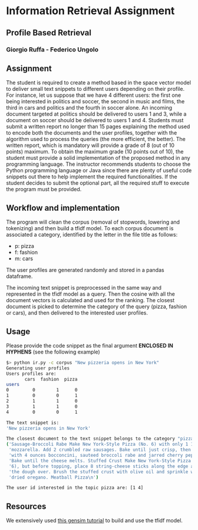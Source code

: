 # Information Retrieval Assignment
## Profile Based Retrieval
### Giorgio Ruffa - Federico Ungolo

## Assignment
The student is required to create a method based in the space vector model to deliver small text snippets to different users depending on their profile. For instance, let us suppose that we have 4 different users: the first one being interested in politics and soccer, the second in music and films, the third in cars and politics and the fourth in soccer alone. An incoming document targeted at politics should be delivered to users 1 and 3, while a document on soccer should be delivered to users 1 and 4. Students must submit a written report no longer than 15 pages explaining the method used to encode both the documents and the user profiles, together with the algorithm used to process the queries (the more efficient, the better). The written report, which is mandatory will provide a grade of 8 (out of 10 points) maximum. To obtain the maximum grade (10 points out of 10), the student must provide a solid implementation of the proposed method in any programming language. The instructor recommends students to choose the Python programming language or Java since there are plenty of useful code snippets out there to help implement the required functionalities. If the student decides to submit the optional part, all the required stuff to execute the program must be provided.

## Workflow and implementation
The program will clean the corpus (removal of stopwords, lowering and tokenizing) and then build a tfidf model.
To each corpus document is associated a category, identified by the letter in the file title as follows:

* p: pizza
* f: fashion
* m: cars 

The user profiles are generated randomly and stored in a pandas dataframe.

The incoming text snippet is preprocessed in the same way and represented in the tfidf model as a query. 
Then the cosine with all the document vectors is calculated and used for the ranking. The closest document is picked to determine the category
of the query (pizza, fashion or cars), and then delivered to the interested user profiles.


## Usage
Please provide the code snippet as the final argument **ENCLOSED IN HYPHENS** (see the following example)
```bash
$> python ir.py -c corpus "New pizzeria opens in New York"
Generating user profiles
Users profiles are:
       cars  fashion  pizza
users                      
0         0        1      0
1         0        0      1
2         1        1      0
3         1        1      0
4         0        0      1

The text snippet is: 
'New pizzeria opens in New York'

The closest document to the text snippet belongs to the category "pizza" and its content is:
('Sausage-Broccoli Rabe Make New York-Style Pizza (No. 6) with only 1 1/2 cups '
 'mozzarella. Add 2 crumbled raw sausages. Bake until just crisp, then top '
 'with 4 ounces bocconcini, sauteed broccoli rabe and jarred cherry peppers. '
 'Bake until the cheese melts. Stuffed Crust Make New York-Style Pizza (No. '
 '6), but before topping, place 8 string-cheese sticks along the edge and fold '
 'the dough over. Brush the stuffed crust with olive oil and sprinkle with '
 'dried oregano. Meatball Pizza\n')

The user id interested in the topic pizza are: [1 4]
```

## Resources
We extensively used [this gensim tutorial](https://radimrehurek.com/gensim/tutorial.html) to build and use the tfidf model.
